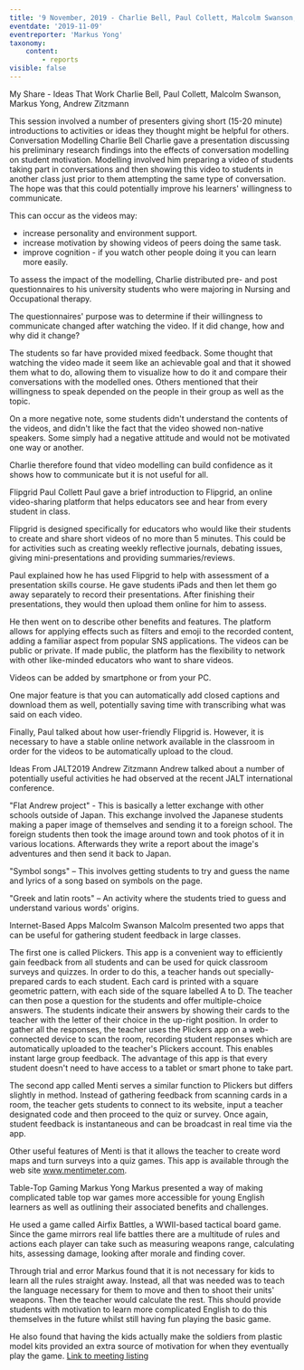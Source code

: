 ```yaml
---
title: '9 November, 2019 - Charlie Bell, Paul Collett, Malcolm Swanson, Markus Yong, Andrew Zitzmann'
eventdate: '2019-11-09'
eventreporter: 'Markus Yong'
taxonomy:
    content:
        - reports
visible: false
---
```


My Share - Ideas That Work
Charlie Bell, Paul Collett, Malcolm Swanson, Markus Yong, Andrew Zitzmann

This session involved a number of presenters giving short (15-20 minute) introductions to  activities or ideas they thought might be helpful for others. 
Conversation Modelling
Charlie Bell
Charlie gave a presentation discussing his preliminary research findings into the effects of conversation modelling on student motivation. 
Modelling involved him preparing a video of students taking part in conversations and then showing this video to students in another class just prior to them attempting the same type of conversation. The hope was that this could potentially improve his learners' willingness to communicate.

This can occur as the videos may:

* increase personality and environment support.
* increase motivation by showing videos of peers doing the same task.
* improve cognition - if you watch other people doing it you can learn more easily.

To assess the impact of the modelling, Charlie distributed pre- and post questionnaires to his university students who were majoring in Nursing and Occupational therapy.

The questionnaires' purpose was to determine if their willingness to communicate changed after watching the video. If it did change, how and why did it change? 

The students so far have provided mixed feedback.
Some thought that watching the video made it seem like an achievable goal and that it showed them what to do, allowing them to visualize how to do it and compare their conversations with the modelled ones. Others mentioned that their willingness to speak depended on the people in their group as well as the topic. 

On a more negative note, some students didn't understand the contents of the videos, and didn't like the fact that the video showed non-native speakers. 
Some simply had a negative attitude and would not be motivated one way or another. 

Charlie therefore found that video modelling can build confidence as it shows how to communicate but it is not useful for all.

Flipgrid 
Paul Collett
Paul gave a brief introduction to Flipgrid, an online video-sharing platform that helps educators see and hear from every student in class.

Flipgrid is designed specifically for educators who would like their students to create and share short videos of no more than 5 minutes. This could be for activities such as creating weekly reflective journals, debating issues, giving mini-presentations and providing summaries/reviews. 

Paul explained how he has used Flipgrid to help with assessment of a presentation skills course. He gave students iPads and then let them go away separately to record their presentations. After finishing their presentations, they would then upload them online for him to assess. 

He then went on to describe other benefits and features.
The platform allows for applying effects such as filters and emoji to the recorded content, adding a familiar aspect from popular SNS applications. The videos can be public or private. If made public, the platform has the flexibility to network with other like-minded educators who want to share videos.

Videos can be added by smartphone or from your PC. 

One major feature is that you can automatically add closed captions and download them as well, potentially saving time with transcribing what was said on each video. 

Finally, Paul talked about how user-friendly Flipgrid is. However, it is necessary to have a stable online network available in the classroom in order for the videos to be automatically upload to the cloud. 

Ideas From JALT2019
Andrew Zitzmann
Andrew talked about a number of potentially useful activities he had observed at the recent JALT international conference. 

"Flat Andrew project" - This is basically a letter exchange with other schools outside of Japan. This exchange involved the Japanese students making a paper image of themselves and sending it to a foreign school. The foreign students then took the image around town and took photos of it in various locations. Afterwards they write a report about the image's adventures and then send it back to Japan. 

"Symbol songs" – This involves getting students to try and guess the name and lyrics of a song based on symbols on the page. 

"Greek and latin roots" – An activity where the students tried to guess and understand various words' origins. 

Internet-Based Apps
Malcolm Swanson
Malcolm presented two apps that can be useful for gathering student feedback in large classes.

The first one is called Plickers. This app is a convenient way to efficiently gain feedback from all students and can be used for quick classroom surveys and quizzes. 
In order to do this, a teacher hands out specially-prepared cards to each student. Each card is printed with a square geometric pattern, with each side of the square labelled A to D. The teacher can then pose a question for the students and offer multiple-choice answers. The students indicate their answers by showing their cards to the teacher with the letter of their choice in the up-right position. In order to gather all the responses, the teacher uses the Plickers app on a web-connected device to scan the room, recording student responses which are automatically uploaded to the teacher's Plickers account. This enables instant large group feedback. The advantage of this app is that every student doesn't need to have access to a tablet or smart phone to take part.  

The second app called Menti serves a similar function to Plickers but differs slightly in method. Instead of gathering feedback from scanning cards in a room, the teacher gets students to connect to its website, input a teacher designated code and then proceed to the quiz or survey. Once again, student feedback is instantaneous and can be broadcast in real time via the app. 

Other useful features of Menti is that it allows the teacher to create word maps and turn surveys into a quiz games. This app is available through the web site  www.mentimeter.com. 

Table-Top Gaming
Markus Yong
Markus presented a way of making complicated table top war games more accessible for young English learners as well as outlining their associated benefits and challenges. 

He used a game called Airfix Battles,  a WWII-based tactical board game. Since the game mirrors real life battles there are a multitude of rules and actions each player can take such as measuring weapons range, calculating hits, assessing damage, looking after morale and finding cover. 

Through trial and error Markus found that it is not necessary for kids to learn all the rules straight away. Instead, all that was needed was to teach the language necessary for them to move and then to shoot their units' weapons. Then the teacher would calculate the rest. This should provide students with motivation to learn more complicated English to do this themselves in the future whilst still having fun playing the basic game.

He also found that having the kids actually make the soldiers from plastic model kits provided an extra source of motivation for when they eventually play the game.
<a href="../schedule/2019/november/09">Link to meeting listing</a>
